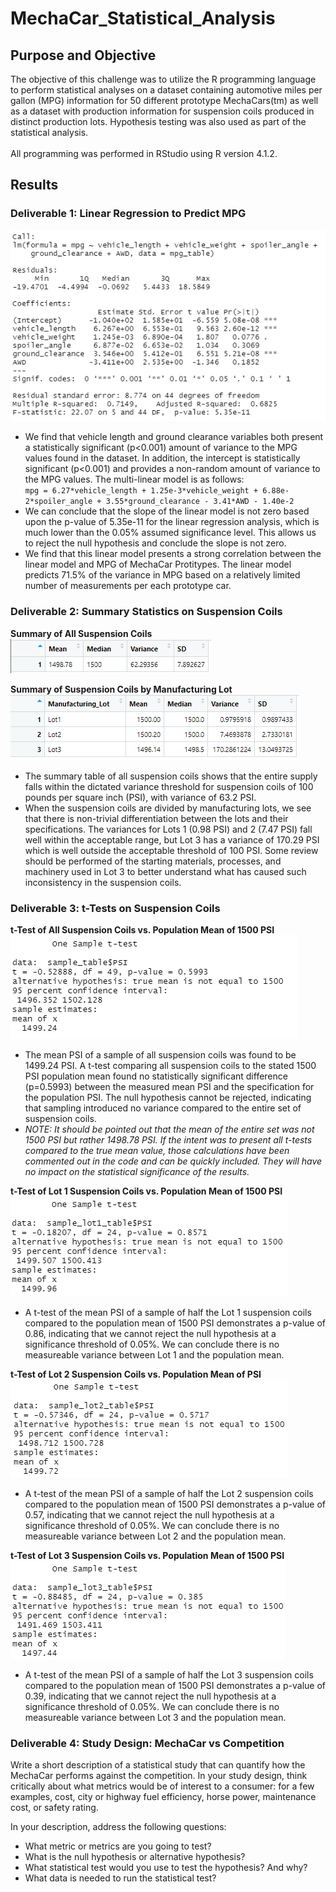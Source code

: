 # MechaCar_Statistical_Analysis
## Purpose and Objective
The objective of this challenge was to utilize the R programming language to perform statistical analyses on a dataset containing automotive miles per gallon (MPG) information for 50 different prototype MechaCars(tm) as well as a dataset with production information for suspension coils produced in distinct production lots. Hypothesis testing was also used as part of the statistical analysis. <br><br> All programming was performed in RStudio using R version 4.1.2.

## Results
### Deliverable 1: Linear Regression to Predict MPG
<kbd>![Linear Regression of MPG Data](Resources/linear_regression.png)</kbd>
- We find that vehicle length and ground clearance variables both present a statistically significant (p<0.001) amount of variance to the MPG values found in the dataset. In addition, the intercept is statistically significant (p<0.001) and provides a non-random amount of variance to the MPG values. The multi-linear model is as follows:<br>```mpg = 6.27*vehicle_length + 1.25e-3*vehicle_weight + 6.88e-2*spoiler_angle + 3.55*ground_clearance - 3.41*AWD - 1.40e-2```
- We can conclude that the slope of the linear model is not zero based upon the p-value of 5.35e-11 for the linear regression analysis, which is much lower than the 0.05% assumed significance level. This allows us to reject the null hypothesis and conclude the slope is not zero.
- We find that this linear model presents a strong correlation between the linear model and MPG of MechaCar Protitypes. The linear model predicts 71.5% of the variance in MPG based on a relatively limited number of measurements per each prototype car. 

### Deliverable 2: Summary Statistics on Suspension Coils
**Summary of All Suspension Coils**<br>
<kbd>![Summary of All Suspension Coils](Resources/total_mfg_summary.png)</kbd>

**Summary of Suspension Coils by Manufacturing Lot**<br>
<kbd>![Summary of Suspension Coils by Manufacturing Lot](Resources/by_lot_mfg_summary.png)</kbd>

- The summary table of all suspension coils shows that the entire supply falls within the dictated variance threshold for suspension coils of 100 pounds per square inch (PSI), with variance of 63.2 PSI.
- When the suspension coils are divided by manufacturing lots, we see that there is non-trivial differentiation between the lots and their specifications. The variances for Lots 1 (0.98 PSI) and 2 (7.47 PSI) fall well within the acceptable range, but Lot 3 has a variance of 170.29 PSI which is well outside the acceptable threshold of 100 PSI. Some review should be performed of the starting materials, processes, and machinery used in Lot 3 to better understand what has caused such inconsistency in the suspension coils.

### Deliverable 3: t-Tests on Suspension Coils
**t-Test of All Suspension Coils vs. Population Mean of 1500 PSI**<br>
<kbd>![t-Test of all suspension coils](Resources/t-test_all_lots.png)</kbd>

- The mean PSI of a sample of all suspension coils was found to be 1499.24 PSI. A t-test comparing all suspension coils to the stated 1500 PSI population mean found no statistically significant difference (p=0.5993) between the measured mean PSI and the specification for the population PSI. The null hypothesis cannot be rejected, indicating that sampling introduced no variance compared to the entire set of suspension coils. 
- _NOTE: It should be pointed out that the mean of the entire set was not 1500 PSI but rather 1498.78 PSI. If the intent was to present all t-tests compared to the true mean value, those calculations have been commented out in the code and can be quickly included. They will have no impact on the statistical significance of the results._

**t-Test of Lot 1 Suspension Coils vs. Population Mean of 1500 PSI**<br>
<kbd>![t-Test of Lot 1 suspension coils](Resources/t-test_lot1.png)</kbd>

- A t-test of the mean PSI of a sample of half the Lot 1 suspension coils compared to the population mean of 1500 PSI demonstrates a p-value of 0.86, indicating that we cannot reject the null hypothesis at a significance threshold of 0.05%. We can conclude there is no measureable variance between Lot 1 and the population mean.

**t-Test of Lot 2 Suspension Coils vs. Population Mean of PSI**<br>
<kbd>![t-Test of Lot 2 suspension coils](Resources/t-test_lot2.png)</kbd>

- A t-test of the mean PSI of a sample of half the Lot 2 suspension coils compared to the population mean of 1500 PSI demonstrates a p-value of 0.57, indicating that we cannot reject the null hypothesis at a significance threshold of 0.05%. We can conclude there is no measureable variance between Lot 2 and the population mean.

**t-Test of Lot 3 Suspension Coils vs. Population Mean of 1500 PSI**<br>
<kbd>![t-Test of Lot 3 suspension coils](Resources/t-test_lot3.png)</kbd>

- A t-test of the mean PSI of a sample of half the Lot 3 suspension coils compared to the population mean of 1500 PSI demonstrates a p-value of 0.39, indicating that we cannot reject the null hypothesis at a significance threshold of 0.05%. We can conclude there is no measureable variance between Lot 3 and the population mean.

### Deliverable 4: Study Design: MechaCar vs Competition
Write a short description of a statistical study that can quantify how the MechaCar performs against the competition. In your study design, think critically about what metrics would be of interest to a consumer: for a few examples, cost, city or highway fuel efficiency, horse power, maintenance cost, or safety rating.

In your description, address the following questions:
- What metric or metrics are you going to test?
- What is the null hypothesis or alternative hypothesis?
- What statistical test would you use to test the hypothesis? And why?
- What data is needed to run the statistical test?
